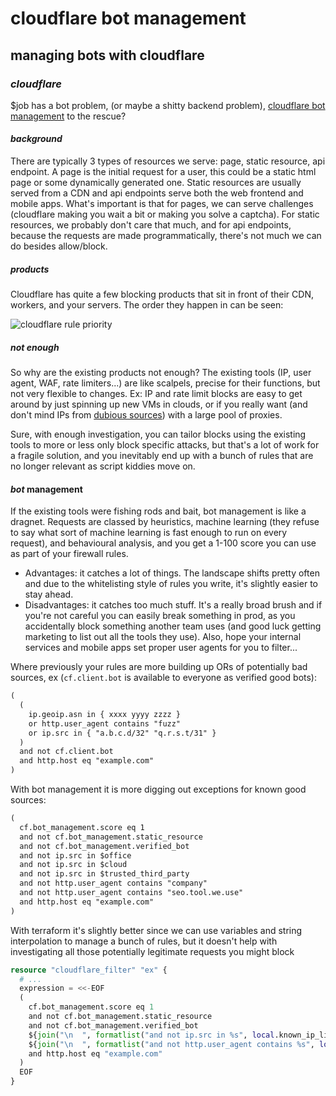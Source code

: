 # cloudflare bot management

## managing bots with cloudflare

### _cloudflare_

$job has a bot problem,
(or maybe a shitty backend problem),
[cloudflare bot management](https://www.cloudflare.com/products/bot-management/)
to the rescue?

#### _background_

There are typically 3 types of resources we serve:
page, static resource, api endpoint.
A page is the initial request for a user,
this could be a static html page or some dynamically generated one.
Static resources are usually served from a CDN
and api endpoints serve both the web frontend and mobile apps.
What's important is that for pages, we can serve challenges
(cloudflare making you wait a bit or making you solve a captcha).
For static resources, we probably don't care that much,
and for api endpoints, because the requests are made programmatically,
there's not much we can do besides allow/block.

##### _products_

Cloudflare has quite a few blocking products that sit in front of their CDN,
workers, and your servers. The order they happen in can be seen:

![cloudflare rule priority](/static/cf-rule-order-1.png)

##### _not_ enough

So why are the existing products not enough?
The existing tools (IP, user agent, WAF, rate limiters...) are like scalpels,
precise for their functions, but not very flexible to changes.
Ex: IP and rate limit blocks are easy to get around by just spinning up new VMs in clouds,
or if you really want (and don't mind IPs from [dubious sources](https://luminati.io/proxy-types/rotating-residential-ips))
with a large pool of proxies.

Sure, with enough investigation, you can tailor blocks using the existing tools
to more or less only block specific attacks, but that's a lot of work for a fragile solution,
and you inevitably end up with a bunch of rules that are no longer relevant as script kiddies move on.

#### _bot_ management

If the existing tools were fishing rods and bait,
bot management is like a dragnet.
Requests are classed by heuristics, machine learning
(they refuse to say what sort of machine learning is fast enough to run on every request),
and behavioural analysis,
and you get a 1-100 score you can use as part of your firewall rules.

- Advantages: it catches a lot of things.
  The landscape shifts pretty often and due to the whitelisting style of rules you write,
  it's slightly easier to stay ahead.
- Disadvantages: it catches too much stuff.
  It's a really broad brush and if you're not careful you can easily break something in prod,
  as you accidentally block something another team uses
  (and good luck getting marketing to list out all the tools they use).
  Also, hope your internal services and mobile apps set proper user agents for you to filter...

Where previously your rules are more building up ORs of potentially bad sources,
ex (`cf.client.bot` is available to everyone as verified good bots):

```txt
(
  (
    ip.geoip.asn in { xxxx yyyy zzzz }
    or http.user_agent contains "fuzz"
    or ip.src in { "a.b.c.d/32" "q.r.s.t/31" }
  )
  and not cf.client.bot
  and http.host eq "example.com"
)
```

With bot management it is more digging out exceptions for known good sources:

```txt
(
  cf.bot_management.score eq 1
  and not cf.bot_management.static_resource
  and not cf.bot_management.verified_bot
  and not ip.src in $office
  and not ip.src in $cloud
  and not ip.src in $trusted_third_party
  and not http.user_agent contains "company"
  and not http.user_agent contains "seo.tool.we.use"
  and http.host eq "example.com"
)
```

With terraform it's slightly better since we can use
variables and string interpolation to manage a bunch of rules,
but it doesn't help with investigating all those potentially legitimate requests you might block

```terraform
resource "cloudflare_filter" "ex" {
  # ...
  expression = <<-EOF
  (
    cf.bot_management.score eq 1
    and not cf.bot_management.static_resource
    and not cf.bot_management.verified_bot
    ${join("\n  ", formatlist("and not ip.src in %s", local.known_ip_lists))}
    ${join("\n  ", formatlist("and not http.user_agent contains %s", local.known_user_agents))}
    and http.host eq "example.com"
  )
  EOF
}
```
